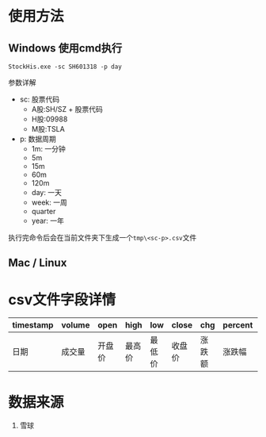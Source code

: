 # 使用方法

## Windows 使用cmd执行

```shell
StockHis.exe -sc SH601318 -p day
```

参数详解

- sc: 股票代码
    - A股:SH/SZ + 股票代码
    - H股:09988
    - M股:TSLA
- p: 数据周期
    - 1m: 一分钟
    - 5m
    - 15m
    - 60m
    - 120m
    - day: 一天
    - week: 一周
    - quarter
    - year: 一年

执行完命令后会在当前文件夹下生成一个`tmp\<sc-p>.csv`文件
## Mac / Linux


# csv文件字段详情

| timestamp | volume | open   | high   | low    | close  | chg    | percent | turnoverrate | amount | volume_post | amount_post | pe  | pb  | ps  | pcf | market_capital | balance | hold_volume_cn | hold_ratio_cn | net_volume_cn | hold_volume_hk | hold_ratio_hk | net_volume_hk |
| --------- | ------ | ------ | ------ | ------ | ------ | ------ | ------- | ------------ | ------ | ----------- | ----------- | --- | --- | --- | --- | -------------- | ------- | -------------- | ------------- | ------------- | -------------- | ------------- | ------------- |
| 日期      | 成交量 | 开盘价 | 最高价 | 最低价 | 收盘价 | 涨跌额 | 涨跌幅  | 换手率       | 成交额 |             |             |     |     |     |     |                |         |                |               |               |                |               |               |

# 数据来源
1. 雪球

